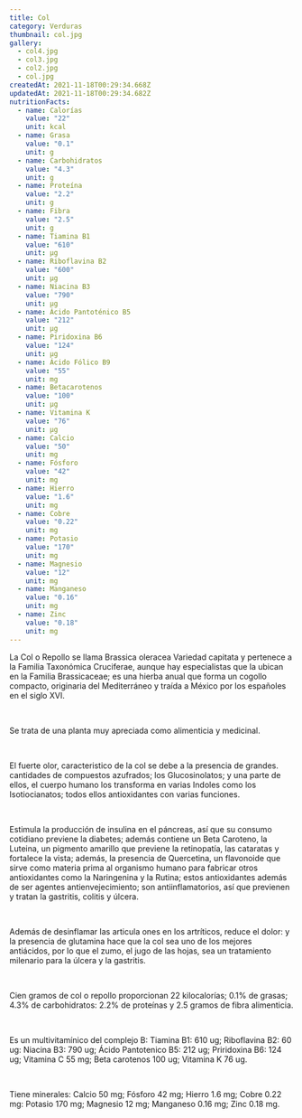 ```yaml
---
title: Col
category: Verduras
thumbnail: col.jpg
gallery:
  - col4.jpg
  - col3.jpg
  - col2.jpg
  - col.jpg
createdAt: 2021-11-18T00:29:34.668Z
updatedAt: 2021-11-18T00:29:34.682Z
nutritionFacts:
  - name: Calorías
    value: "22"
    unit: kcal
  - name: Grasa
    value: "0.1"
    unit: g
  - name: Carbohidratos
    value: "4.3"
    unit: g
  - name: Proteína
    value: "2.2"
    unit: g
  - name: Fibra
    value: "2.5"
    unit: g
  - name: Tiamina B1
    value: "610"
    unit: µg
  - name: Riboflavina B2
    value: "600"
    unit: µg
  - name: Niacina B3
    value: "790"
    unit: µg
  - name: Ácido Pantoténico B5
    value: "212"
    unit: µg
  - name: Piridoxina B6
    value: "124"
    unit: µg
  - name: Ácido Fólico B9
    value: "55"
    unit: mg
  - name: Betacarotenos
    value: "100"
    unit: µg
  - name: Vitamina K
    value: "76"
    unit: µg
  - name: Calcio
    value: "50"
    unit: mg
  - name: Fósforo
    value: "42"
    unit: mg
  - name: Hierro
    value: "1.6"
    unit: mg
  - name: Cobre
    value: "0.22"
    unit: mg
  - name: Potasio
    value: "170"
    unit: mg
  - name: Magnesio
    value: "12"
    unit: mg
  - name: Manganeso
    value: "0.16"
    unit: mg
  - name: Zinc
    value: "0.18"
    unit: mg
---
```

La Col o Repollo se llama Brassica oleracea Variedad capitata y pertenece a la Familia Taxonómica Cruciferae, aunque hay especialistas que la ubican en la Familia Brassicaceae; es una hierba anual que forma un cogollo compacto, originaria del Mediterráneo y traída a México por los españoles en el siglo XVI.

<br/>

Se trata de una planta muy apreciada como alimenticia y medicinal.

<br/>

El fuerte olor, caracteristico de la col se debe a la presencia de grandes. cantidades de compuestos azufrados; los Glucosinolatos; y una parte de ellos, el cuerpo humano los transforma en varias Indoles como los Isotiocianatos; todos ellos antioxidantes con varias funciones.

<br/>

Estimula la producción de insulina en el páncreas, así que su consumo cotidiano previene la diabetes; además contiene un Beta Caroteno, la Luteina, un pigmento amarillo que previene la retinopatía, las cataratas y fortalece la vista; además, la presencia de Quercetina, un flavonoide que sirve como materia prima al organismo humano para fabricar otros antioxidantes como la Naringenina y la Rutina; estos antioxidantes además de ser agentes antienvejecimiento; son antiinflamatorios, así que previenen y tratan la gastritis, colitis y úlcera.

<br/>

Además de desinflamar las articula ones en los artríticos, reduce el dolor: y la presencia de glutamina hace que la col sea uno de los mejores antiácidos, por lo que el zumo, el jugo de las hojas, sea un tratamiento milenario para la úlcera y la gastritis.

<br/>

Cien gramos de col o repollo proporcionan 22 kilocalorías; 0.1% de grasas; 4.3% de carbohidratos: 2.2% de proteínas y 2.5 gramos de fibra alimenticia.

<br/>

Es un multivitamínico del complejo B: Tiamina B1: 610 ug; Riboflavina B2: 60 ug: Niacina B3: 790 ug; Ácido Pantotenico B5: 212 ug; Priridoxina B6: 124 ug; Vitamina C 55 mg; Beta carotenos 100 ug; Vitamina K 76 ug.

<br/>

Tiene minerales: Calcio 50 mg; Fósforo 42 mg; Hierro 1.6 mg; Cobre 0.22 mg: Potasio 170 mg; Magnesio 12 mg; Manganeso 0.16 mg; Zinc 0.18 mg.